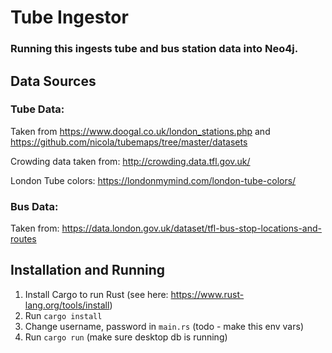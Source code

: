 # Tube Ingestor
### Running this ingests tube and bus station data into Neo4j.


## Data Sources
### Tube Data:
Taken from https://www.doogal.co.uk/london_stations.php and https://github.com/nicola/tubemaps/tree/master/datasets

Crowding data taken from: http://crowding.data.tfl.gov.uk/

London Tube colors: https://londonmymind.com/london-tube-colors/
### Bus Data:
Taken from: https://data.london.gov.uk/dataset/tfl-bus-stop-locations-and-routes

## Installation and Running

1) Install Cargo to run Rust (see here: https://www.rust-lang.org/tools/install)
2) Run `cargo install`
3) Change username, password in `main.rs` (todo - make this env vars)
4) Run `cargo run` (make sure desktop db is running)